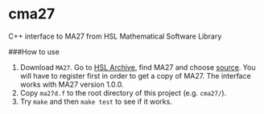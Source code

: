 cma27
=====

C++ interface to MA27 from HSL Mathematical Software Library

###How to use
1. Download ```MA27```. Go to [HSL Archive](http://www.hsl.rl.ac.uk/archive/), find MA27 and choose [source](http://www.hsl.rl.ac.uk/download/MA27/1.0.0/a/).
You will have to register first in order to get a copy of MA27.
The interface  works with MA27 version 1.0.0.
2. Copy ```ma27d.f``` to the root directory of this project (e.g. ```cma27/```).
3. Try ```make``` and then ```make test``` to see if it works.

